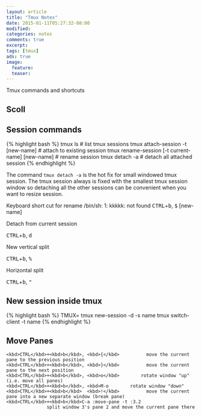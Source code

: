 ```yaml
---
layout: article
title: "Tmux Notes"
date: 2015-01-11T05:27:32-08:00
modified:
categories: notes
comments: true
excerpt:
tags: [tmux]
ads: true
image:
  feature:
  teaser:
---
```


Tmux  commands and shortcuts

## Scoll


## Session commands

{% highlight bash %}
tmux ls # list tmux sessions
tmux attach-session -t [new-name] # attach to existing session
tmux rename-session [-t current-name] [new-name] # rename session
tmux detach -a # detach all attached session
{% endhighlight %}

The command `tmux detach -a` is the hot fix for small windowed tmux session. The tmux session always is fixed with the smallest tmux session window so detaching all the other sessions can be convenient when you want to resize session.

Keyboard short cut for rename
/bin/sh: 1: kkkkk: not found
<kbd>CTRL</kbd>+<kbd>b</kbd>, <kbd>$</kbd> [new-name]

Detach from current session

<kbd>CTRL</kbd>+<kbd>b</kbd>, <kbd>d</kbd>

New vertical split

<kbd>CTRL</kbd>+<kbd>b</kbd>, <kbd>%</kbd>

Horizontal split

<kbd>CTRL</kbd>+<kbd>b</kbd>, <kbd>"</kbd>


## New session inside tmux

{% highlight bash %}
TMUX= tmux new-session -d -s name
tmux switch-client -t name
{% endhighlight %}

## Move Panes

    <kbd>CTRL</kbd>+<kbd>b</kbd>, <kbd>{</kbd>          move the current pane to the previous position
    <kbd>CTRL</kbd>+<kbd>b</kbd>, <kbd>}</kbd>          move the current pane to the next position
    <kbd>CTRL</kbd>+<kbd>b</kbd>, <kbd>o</kbd>        rotate window "up" (i.e. move all panes)
    <kbd>CTRL</kbd>+<kbd>b</kbd>, <kbd>M-o        rotate window "down"
    <kbd>CTRL</kbd>+<kbd>b</kbd>  <kbd>!</kbd>          move the current pane into a new separate window (break pane)
    <kbd>CTRL</kbd>+<kbd>b</kbd>C-a :move-pane -t :3.2
                   split window 3's pane 2 and move the current pane there


